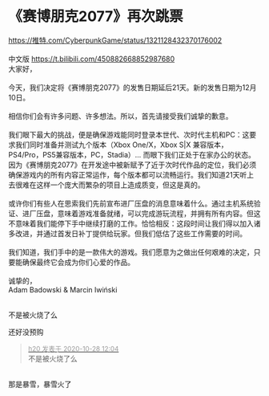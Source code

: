 # 《赛博朋克2077》再次跳票


<a href="https://推特.com/CyberpunkGame/status/1321128432370176002" target="_blank">https://推特.com/CyberpunkGame/status/1321128432370176002</a><br />
<img id="aimg_AI2ZF" onclick="zoom(this, this.src, 0, 0, 0)" class="zoom" src="https://ftp.bmp.ovh/imgs/2020/10/f5f8c61ef059c376.jpg" onmouseover="img_onmouseoverfunc(this)" onload="thumbImg(this)" border="0" alt="" /><br />
<br />
中文版 <a href="https://t.bilibili.com/450882668852987680" target="_blank">https://t.bilibili.com/450882668852987680</a><br />
大家好，<br />
<br />
今天，我们决定将《赛博朋克2077》的发售日期延后21天。新的发售日期为12月10日。<br />
<br />
相信你们会有许多问题、许多想法。所以，首先请接受我们诚挚的歉意。<br />
<br />
我们眼下最大的挑战，便是确保游戏能同时登录本世代、次时代主机和PC：这要求我们同时准备并测试九个版本（Xbox One/X，Xbox S|X 兼容版本，PS4/Pro，PS5兼容版本，PC，Stadia）… 而眼下我们正处于在家办公的状态。因为《赛博朋克2077》在开发途中被新赋予了近于次时代作品的定位，我们必须确保游戏内的所有内容正常运作，每个版本都可以流畅运行。我们知道21天听上去很难在这样一个庞大而繁杂的项目上造成质变，但这是真的。<br />
<br />
或许你们有些人在思索我们先前宣布进厂压盘的消息意味着什么。通过主机系统验证、进厂压盘，意味着游戏准备就绪，可以完成游玩流程，并拥有所有内容。但这不意味着我们能停下手中继续打磨的工作。恰恰相反：这段时间让我们得以加入诸多改进，并通过首发日补丁提供给玩家。但我们低估了这些工作需要的时间。<br />
<br />
我们知道，我们手中的是一款伟大的游戏。我们愿意为之做出任何艰难的决定，只要能确保最终它会成为你们心爱的作品。<br />
<br />
诚挚的，<br />
Adam Badowski &amp; Marcin Iwiński<br />
<br />
<img id="aimg_uIxb4" onclick="zoom(this, this.src, 0, 0, 0)" class="zoom" src="https://ftp.bmp.ovh/imgs/2020/10/d2e3657c7b3b9026.jpg" onmouseover="img_onmouseoverfunc(this)" onload="thumbImg(this)" border="0" alt="" /><img id="aimg_DZCi0" onclick="zoom(this, this.src, 0, 0, 0)" class="zoom" src="https://cdn.jsdelivr.net/gh/hishis/forum-master/public/images/patch.gif" onmouseover="img_onmouseoverfunc(this)" onload="thumbImg(this)" border="0" alt="" />

不是被火烧了么 

还好没预购<img src="static/image/smiley/default/lol.gif" smilieid="12" border="0" alt="" />

<div class="quote"><blockquote><font size="2"><a href="https://www.hostloc.com/forum.php?mod=redirect&amp;goto=findpost&amp;pid=9363342&amp;ptid=759349" target="_blank"><font color="#999999">h20 发表于 2020-10-28 12:04</font></a></font><br />
不是被火烧了么</blockquote></div><br />
那是暴雪，暴雪火了<img id="aimg_lbR9F" onclick="zoom(this, this.src, 0, 0, 0)" class="zoom" src="https://cdn.jsdelivr.net/gh/hishis/forum-master/public/images/patch.gif" onmouseover="img_onmouseoverfunc(this)" onload="thumbImg(this)" border="0" alt="" />
